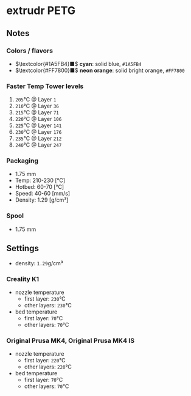 # extrudr PETG

## Notes

### Colors / flavors

- $\textcolor{#1A5FB4}■$ **cyan**: solid blue, `#1A5FB4`
- $\textcolor{#FF7800}■$ **neon orange**: solid bright orange, `#FF7800`

### Faster Temp Tower levels

1. `205`°C @ Layer `1`
2. `210`°C @ Layer `36`
3. `215`°C @ Layer `71`
4. `220`°C @ Layer `106`
5. `225`°C @ Layer `141`
6. `230`°C @ Layer `176`
7. `235`°C @ Layer `212`
8. `240`°C @ Layer `247`

### Packaging

- 1.75 mm
- Temp: 210-230 [°C]
- Hotbed: 60-70 [°C]
- Speed: 40-60 [mm/s]
- Density: 1.29 [g/cm³]

### Spool

- 1.75 mm

## Settings

- density: `1.29`g/cm³

### Creality K1

- nozzle temperature
    - first layer: `230`°C
    - other layers: `230`°C
- bed temperature
    - first layer: `70`°C
    - other layers: `70`°C

### Original Prusa MK4, Original Prusa MK4 IS

- nozzle temperature
    - first layer: `220`°C
    - other layers: `220`°C
- bed temperature
    - first layer: `70`°C
    - other layers: `70`°C
